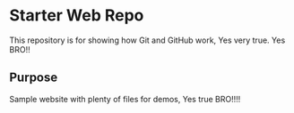 # Starter Web Repo

This repository is for showing how Git and GitHub work, Yes very true. Yes BRO!!

## Purpose

Sample website with plenty of files for demos, Yes true BRO!!!!